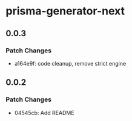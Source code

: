 # prisma-generator-next

## 0.0.3

### Patch Changes

- a164e9f: code cleanup, remove strict engine

## 0.0.2

### Patch Changes

- 04545cb: Add README

